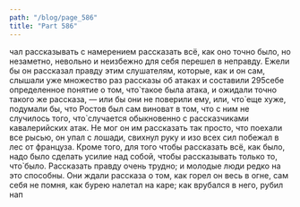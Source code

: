 ```yaml
---
path: "/blog/page_586"
title: "Part 586"
---
```


чал рассказывать с намерением рассказать всё, как оно точно было, но незаметно, невольно и неизбежно для себя перешел в неправду. Ежели бы он рассказал правду этим слушателям, которые, как и он сам, слышали уже множество раз рассказы об атаках и составили 295себе определенное понятие о том, что̀ такое была атака, и ожидали точно такого же рассказа, — или бы они не поверили ему, или, что̀ еще хуже, подумали бы, что Ростов был сам виноват в том, что с ним не случилось того, что̀ случается обыкновенно с рассказчиками кавалерийских атак. Не мог он им рассказать так просто, что поехали все рысью, он упал с лошади, свихнул руку и изо всех сил побежал в лес от француза. Кроме того, для того чтобы рассказать всё, как было, надо было сделать усилие над собой, чтобы рассказывать только то, что̀ было. Рассказать правду очень трудно; и молодые люди редко на это способны. Они ждали рассказа о том, как горел он весь в огне, сам себя не помня, как бурею налетал на каре; как врубался в него, рубил нап
